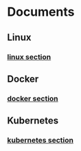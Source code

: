 # Documents

## Linux

### [linux section](./linux/main.md)

## Docker

### [docker section](./docker/main.md)

## Kubernetes

### [kubernetes section](./kubernetes/main.md)